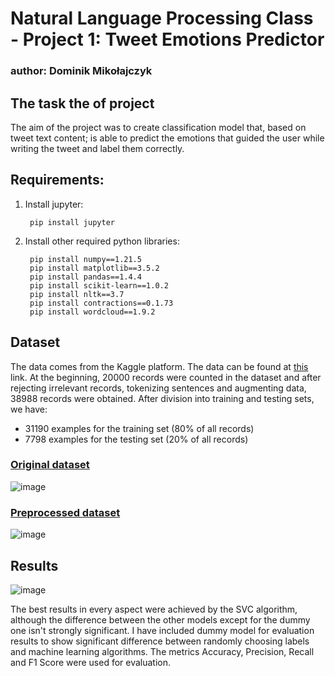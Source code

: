 # Natural Language Processing Class - Project 1: Tweet Emotions Predictor
### author: Dominik Mikołajczyk

## The task the of project
The aim of the project was to create classification model that, based on tweet text content; is able to predict the emotions that guided the user while writing the tweet and label them correctly.

## Requirements:
1. Install jupyter:
    <!-- -->
    
        pip install jupyter
        
2. Install other required python libraries:
    <!-- -->
    
        pip install numpy==1.21.5
        pip install matplotlib==3.5.2
        pip install pandas==1.4.4
        pip install scikit-learn==1.0.2
        pip install nltk==3.7
        pip install contractions==0.1.73
        pip install wordcloud==1.9.2
        
## Dataset
The data comes from the Kaggle platform. The data can be found at [this](https://www.kaggle.com/datasets/praveengovi/emotions-dataset-for-nlp) link. At the beginning, 20000 records were counted in the dataset and after rejecting irrelevant records, tokenizing sentences ​​and augmenting data, 38988 records were obtained. After division into training and testing sets, we have:
- 31190 examples for the training set (80% of all records)
- 7798 examples for the testing set (20% of all records)

### [Original dataset](https://github.com/ShakinBruno/tweet-emotions-predictor/blob/main/Data/tweet_emotions.csv)

![image](https://github.com/ShakinBruno/tweet-emotions-predictor/assets/71774757/e5bb2dd6-b20d-48b4-9ddd-d47eb306452e)

### [Preprocessed dataset](https://github.com/ShakinBruno/tweet-emotions-predictor/blob/main/Data/tweet_emotions_preprocessed.csv)

![image](https://github.com/ShakinBruno/tweet-emotions-predictor/assets/71774757/106280cb-c1c9-4216-a05f-f7c0a7b9db4a)

## Results

![image](https://github.com/ShakinBruno/tweet-emotions-predictor/assets/71774757/1d923bc6-e71f-4ecf-91ba-90c81bc42189)

The best results in every aspect were achieved by the SVC algorithm, although the difference between the other models except for the dummy one isn't strongly significant. I have included dummy model for evaluation results to show significant difference between randomly choosing labels and machine learning algorithms. The metrics Accuracy, Precision, Recall and F1 Score were used for evaluation.
